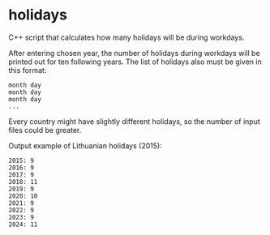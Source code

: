 # holidays
 C++ script that calculates how many holidays will be during workdays.

After entering chosen year, the number of holidays during workdays will be printed out for ten following years. The list of  holidays also must be given in this format:

    month day
    month day
    month day
    ...

Every country might have slightly different holidays, so the number of input files
could be greater.

Output example of Lithuanian holidays (2015):

    2015: 9
    2016: 9
    2017: 9
    2018: 11
    2019: 9
    2020: 10
    2021: 9
    2022: 9
    2023: 9
    2024: 11
